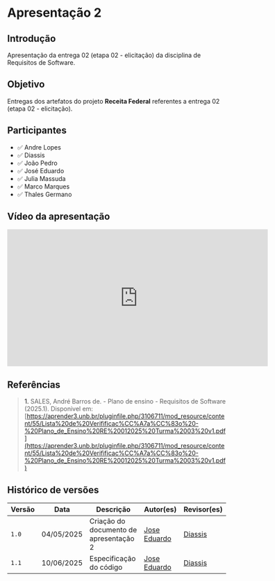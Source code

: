 # Apresentação 2

## Introdução 

Apresentação da entrega 02 (etapa 02 - elicitação) da disciplina de Requisitos de Software. 

## Objetivo 

Entregas dos artefatos do projeto **Receita Federal** referentes a entrega 02 (etapa 02 - elicitação). 

## Participantes 

- ✅ Andre Lopes
- ✅ Diassis
- ✅ João Pedro
- ✅ José Eduardo
- ✅ Julia Massuda
- ✅ Marco Marques
- ✅ Thales Germano

## Vídeo da apresentação

<iframe width="600" height="315" 
        src="https://www.youtube.com/embed/v2250O924UQ" 
        title="YouTube video player" 
        frameborder="0" 
        allow="accelerometer; autoplay; clipboard-write; encrypted-media; gyroscope; picture-in-picture; web-share" 
        referrerpolicy="strict-origin-when-cross-origin" 
        allowfullscreen>
</iframe>

## Referências 

> <a>1.</a> SALES, André Barros de. - Plano de ensino - Requisitos de Software (2025.1). Disponivel em: [https://aprender3.unb.br/pluginfile.php/3106711/mod_resource/content/55/Lista%20de%20Verifificac%CC%A7a%CC%83o%20-%20Plano_de_Ensino%20RE%20012025%20Turma%2003%20v1.pdf](https://aprender3.unb.br/pluginfile.php/3106711/mod_resource/content/55/Lista%20de%20Verifificac%CC%A7a%CC%83o%20-%20Plano_de_Ensino%20RE%20012025%20Turma%2003%20v1.pdf)
>



## Histórico de versões
Versão |   Data  | Descrição | Autor(es) | Revisor(es)
------ | ---- | ------ | ---------- | ----------
`1.0` | 04/05/2025 | Criação do documento de apresentação 2 | [Jose Eduardo](https://github.com/jevprado) | [Diassis](https://github.com/Diaxiz) | 
`1.1` | 10/06/2025 | Especificação do código | [Jose Eduardo](https://github.com/jevprado) | [Diassis](https://github.com/Diaxiz) | 